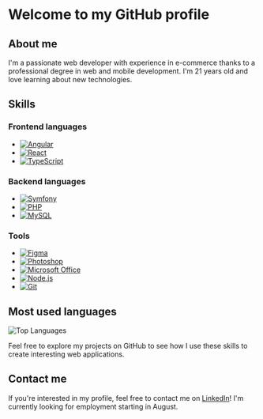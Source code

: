 # Welcome to my GitHub profile

## About me

I'm a passionate web developer with experience in e-commerce thanks to a professional degree in web and mobile development. I'm 21 years old and love learning about new technologies.

## Skills

### Frontend languages

- [![Angular](https://img.shields.io/badge/-Angular-DD0031?logo=angular&logoColor=white&style=for-the-badge)](https://angular.io/)
- [![React](https://img.shields.io/badge/-React-61DAFB?logo=react&logoColor=white&style=for-the-badge)](https://fr.reactjs.org/)
- [![TypeScript](https://img.shields.io/badge/-TypeScript-007ACC?logo=typescript&logoColor=white&style=for-the-badge)](https://www.typescriptlang.org/)

### Backend languages

- [![Symfony](https://img.shields.io/badge/-Symfony-000000?logo=symfony&logoColor=white&style=for-the-badge)](https://symfony.com/)
- [![PHP](https://img.shields.io/badge/-PHP-777BB4?logo=php&logoColor=white&style=for-the-badge)](https://www.php.net)
- [![MySQL](https://img.shields.io/badge/-MySQL-4479A1?logo=mysql&logoColor=white&style=for-the-badge)](https://www.mysql.com)

### Tools

- [![Figma](https://img.shields.io/badge/-Figma-F24E1E?style=for-the-badge&logo=figma&logoColor=white)](https://figma.com/)
- [![Photoshop](https://img.shields.io/badge/-Photoshop-318CE7?style=for-the-badge&logo=adobe-photoshop&logoColor=white)](https://www.adobe.com/products/photoshop.html)
- [![Microsoft Office](https://img.shields.io/badge/-Microsoft_Office-D83B01?style=for-the-badge&logo=microsoft-office&logoColor=white)](https://www.office.com/)
- [![Node.js](https://img.shields.io/badge/-Node.js-339933?style=for-the-badge&logo=node.js&logoColor=white)](https://nodejs.org/)
- [![Git](https://img.shields.io/badge/-Git-F05032?style=for-the-badge&logo=git&logoColor=white)](https://git-scm.com/)

## Most used languages

![Top Languages](https://github-readme-stats.vercel.app/api/top-langs/?username=suncher&layout=compact)

Feel free to explore my projects on GitHub to see how I use these skills to create interesting web applications.

## Contact me

If you're interested in my profile, feel free to contact me on [LinkedIn](https://www.linkedin.com/in/j%C3%A9r%C3%A9mie-krebs-4b4677226/)! I'm currently looking for employment starting in August.
